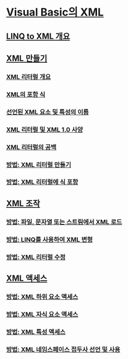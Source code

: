 # [Visual Basic의 XML](index.md)
## [LINQ to XML 개요](overview-of-linq-to-xml.md)
## [XML 만들기](creating-xml.md)
### [XML 리터럴 개요](xml-literals-overview.md)
### [XML의 포함 식](embedded-expressions-in-xml.md)
### [선언된 XML 요소 및 특성의 이름](names-of-declared-xml-elements-and-attributes.md)
### [XML 리터럴 및 XML 1.0 사양](xml-literals-and-the-xml-1-0-specification.md)
### [XML 리터럴의 공백](white-space-in-xml-literals.md)
### [방법: XML 리터럴 만들기](how-to-create-xml-literals.md)
### [방법: XML 리터럴에 식 포함](how-to-embed-expressions-in-xml-literals.md)
## [XML 조작](manipulating-xml.md)
### [방법: 파일, 문자열 또는 스트림에서 XML 로드](how-to-load-xml-from-a-file-string-or-stream.md)
### [방법: LINQ를 사용하여 XML 변형](how-to-transform-xml-by-using-linq.md)
### [방법: XML 리터럴 수정](how-to-modify-xml-literals.md)
## [XML 액세스](accessing-xml.md)
### [방법: XML 하위 요소 액세스](how-to-access-xml-descendant-elements.md)
### [방법: XML 자식 요소 액세스](how-to-access-xml-child-elements.md)
### [방법: XML 특성 액세스](how-to-access-xml-attributes.md)
### [방법: XML 네임스페이스 접두사 선언 및 사용](how-to-declare-and-use-xml-namespace-prefixes.md)